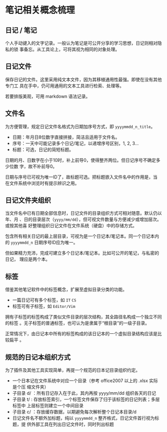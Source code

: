 # 笔记相关概念梳理

## 日记 / 笔记

个人手动键入的文字记录。一般认为笔记是可公开分享的学习思想，日记则相对隐私的锁
事备忘。从工具论上，可将其视为相同的对象处理。

## 日记文件

保存日记的文件。这里采用纯文本文件，因为其移植通用性最强。即使在没有其他专门工
具在手中，仍可用通用的文本工具进行检索、处理等。

若要排版美观，可用 markdown 语法记录。

## 文件名

为方便管理，规定日记文件名格式为日期加序号方式，即 `yyyymmdd_n_title`。

* 日期：年月日8位数字直接拼接，简洁且适用于文件名。
* 序号：一天中可能记录多个日记/笔记，以递增序号区别，1, 2, 3...
* 标题：可选，日记的简短标题。

日期的月、日数字在小于10时，补上前导0，使得整齐两位。但日记序号不确定多少位数
字，故不补前导0。

日期与序号已可视为唯一ID了，故标题可选。把标题嵌入文件名中的作用是，当
在文件系统中浏览时有提示辨识之用。

## 日记文件夹组织

当文件名中已有日期全部信息时，日记文件的目录组织方式可相对随意。默认仍以年、月
、日的目录层次（`yyyy/mm/dd`），但可视文件数量与方便减少或增加层次。或按其他喜
好整理组织日记文件在文件系统（硬盘）中的存储方式。

包含所有相关日记的最上层目录，可视为是一个日记本/笔记本。同一个日记本内的
`yyyymmdd_n` 日期序号ID应为唯一。

但如果精力充沛，完成可建立多个日记本/笔记本。比如可公开的笔记，与私密的日记，
理应是两个本。

## 标签

借鉴其他笔记软件中的标签概念，扩展至虚拟目录分类的功能。

* 一篇日记可有多个标签，如 `IT` `CS`
* 标签可有子标签，如 `Editor/Vim`

拥有子标签的标签构成了类似文件目录的层次结构，其全路径名构成一个独立不同的标签
。无子标签的普通标签，也可认为是隶属于“根目录”的一级子目录。

正常情况下，由日记本中所有的标签构成的该日记本的一个虚拟目录结构应该是比较扁平
。

## 规范的日记本组织方式

为了插件及其他工具实现简单，再提一个规范的日本记目录组织约定。

* 一个日本记在文件系统中对应一个目录（参考 office2007 以上的 .xlsx 实际是个压
  缩文件夹）
* 子目录 d/ ：所有日记存入在于此，其内再按 yyyy/mm/dd 组织各天的日记
* 子目录 t/ : 存放标签索引，一个标签文件保存了归于该标签的日记列表；多层标签中
  上层标签则建立一个中间目录
* 子目录 c/ ：存放缓存数据，以期避免每次解析整个日记本目录/d
* 日记文件名不额外加标题，纯以 `yyyymmdd_n` 整齐格式，日记文件首行视为标题，提
  供外部工具在列出日记文件时，同时列出标题
